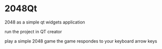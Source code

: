 # 2048Qt
2048 as a simple qt widgets application

run the project in QT creator

play a simple 2048 game
the game respondes to your keyboard arrow keys
